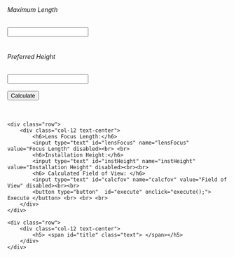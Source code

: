 <html lang="en">
<head>
<title>Bootstrap Example</title>
<meta charset="utf-8">
<meta name="viewport" content="width=device-width, initial-scale=1">
<!-- Latest compiled and minified CSS -->
<link rel="stylesheet"
href="https://maxcdn.bootstrapcdn.com/bootstrap/4.4.1/css/bootstrap.min.css">
<!-- jQuery library -->
<script src="https://ajax.googleapis.com/ajax/libs/jquery/3.4.1/jquery.min.js"></script>
<!-- Popper JS -->
<script
src="https://cdnjs.cloudflare.com/ajax/libs/popper.js/1.16.0/umd/popper.min.js"></script>
<!-- Latest compiled JavaScript -->
<script src="https://maxcdn.bootstrapcdn.com/bootstrap/4.4.1/js/bootstrap.min.js"></script>

<body>
    <div class="row">
        <BR>
    </div>
    <div class="row">
    	<div class="col-12 text-center">
            <h6> Maximum Length </h6>
            <input type="text" id="maxLength" name="maxLength" value=""><br> <br>
            <h6>Preferred Height</h6>
            <input type="text" id="preHeight" name="preHeight" value=""><br><br>
            <button type="button" id="calculate" onclick="calculate();">Calculate</button> <br> <BR> <BR>
        </div>
        <!--
        <div class="col-5 text-left">
            <h6>Lens Focus Length:</h6>
            <input type="text" id="lensFocus" name="lensFocus" value="Focus Length" disabled><br> <br>
            <h6>Installation Height:</h6>
            <input type="text" id="instHeight" name="instHeight" value="Installation Height" disabled><br><br>
            <h6> Calculated Field of View: </h6>
            <input type="text" id="calcfov" name="calcfov" value="Field of View" disabled><br><br>
            <button type="button"  id="execute" onclick="execute();"> Execute </button>
        </div>
        -->
    </div>

    <div class="row">
        <div class="col-12 text-center">
            <h6>Lens Focus Length:</h6>
            <input type="text" id="lensFocus" name="lensFocus" value="Focus Length" disabled><br> <br>
            <h6>Installation Height:</h6>
            <input type="text" id="instHeight" name="instHeight" value="Installation Height" disabled><br><br>
            <h6> Calculated Field of View: </h6>
            <input type="text" id="calcfov" name="calcfov" value="Field of View" disabled><br><br>
            <button type="button"  id="execute" onclick="execute();"> Execute </button> <br> <br> <br>
        </div>
    </div>

    <div class="row"> 
        <div class="col-12 text-center">
            <h5> <span id="title" class="text"> </span></h5>
        </div>
    </div>
<br> <br>

</form>
</body>
<script>
    var PreferredHeight
    var Angle
    var LensFocusLength
    var InstallationHeight
    var MaximumLength
    var CalculateFieldofView

    function calculate(){
        LensFocusLength=50
        Angle=32
        PreferredHeight= document.getElementById("preHeight").value
        MaximumLength= document.getElementById("maxLength").value
        
        // calculated installation
        InstallationHeight= 1/2 * (MaximumLength*1.1)/Math.tan(Angle/2 * Math.PI/180) + LensFocusLength + 112.6

   
        if ((PreferredHeight>=3000) && (PreferredHeight<InstallationHeight)) {
            LensFocusLength=40
            Angle=39
            InstallationHeight= 1/2 * (MaximumLength*1.1)/Math.tan(Angle/2 * Math.PI/180) + LensFocusLength + 112.6
        }     


        if ((PreferredHeight>=3000) && (InstallationHeight<PreferredHeight)) {
            InstallationHeight=PreferredHeight
        } 


       if ((InstallationHeight>4500) && (PreferredHeight<3000)) {
            LensFocusLength=40
            Angle=39
            InstallationHeight= 1/2 * (MaximumLength*1.1)/Math.tan(Angle/2 * Math.PI/180) + LensFocusLength + 112.6
        }

        InstallationHeight = Math.round(InstallationHeight)
        
        if (InstallationHeight<3000){
            InstallationHeight=3000
        }

 



        CalculateFieldofView= 2 * (InstallationHeight-LensFocusLength-112.6) * Math.tan (Angle/2 * Math.PI/180)
        CalculateFieldofView= Math.round(CalculateFieldofView)-1




        document.getElementById("lensFocus").value=LensFocusLength
        document.getElementById("calcfov").value= CalculateFieldofView
        document.getElementById("instHeight").value= InstallationHeight
  
    }
    function execute(){
        document.getElementById("title").style.color= "red"
        document.getElementById("title").innerHTML= "Thank you! Have a nice day :)"
    }
</script>


</html>
